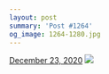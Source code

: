 ```yaml
---
layout: post
summary: 'Post #1264'
og_image: 1264-1280.jpg
---
```


<p>
  <time>
    <a href="/1264">December 23, 2020</a>
  </time>
  <a href="/1264">
    <img src="{{ site.assets_url }}/1264-640.jpg" srcset="{{ site.assets_url }}/1264-320.jpg 320w, {{ site.assets_url }}/1264-640.jpg 640w, {{ site.assets_url }}/1264-960.jpg 960w, {{ site.assets_url }}/1264-1280.jpg 1280w" sizes="(min-width: 700px) 50vw, calc(100vw - 2rem)" />
  </a>
</p>
